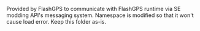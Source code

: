 ﻿Provided by FlashGPS to communicate with FlashGPS runtime via SE modding API's messaging system.
Namespace is modified so that it won't cause load error. Keep this folder as-is.